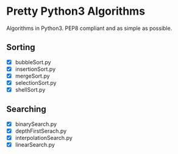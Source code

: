 # Pretty Python3 Algorithms

Algorithms in Python3. PEP8 compliant and as simple as possible.

## Sorting

 - [x] bubbleSort.py
 - [x] insertionSort.py
 - [x] mergeSort.py
 - [x] selectionSort.py
 - [x] shellSort.py

## Searching

 - [x] binarySearch.py
 - [x] depthFirstSerach.py
 - [x] interpolationSearch.py
 - [x] linearSearch.py
